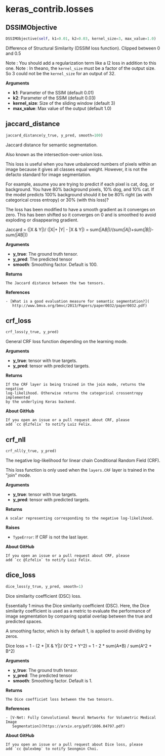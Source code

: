 <h1 id="keras_contrib.losses">keras_contrib.losses</h1>


<h2 id="keras_contrib.losses.DSSIMObjective">DSSIMObjective</h2>

```python
DSSIMObjective(self, k1=0.01, k2=0.03, kernel_size=3, max_value=1.0)
```
Difference of Structural Similarity (DSSIM loss function).
Clipped between 0 and 0.5

Note : You should add a regularization term like a l2 loss in addition to this one.
Note : In theano, the `kernel_size` must be a factor of the output size. So 3 could
       not be the `kernel_size` for an output of 32.

__Arguments__

- __k1__: Parameter of the SSIM (default 0.01)
- __k2__: Parameter of the SSIM (default 0.03)
- __kernel_size__: Size of the sliding window (default 3)
- __max_value__: Max value of the output (default 1.0)

<h2 id="keras_contrib.losses.jaccard_distance">jaccard_distance</h2>

```python
jaccard_distance(y_true, y_pred, smooth=100)
```
Jaccard distance for semantic segmentation.

Also known as the intersection-over-union loss.

This loss is useful when you have unbalanced numbers of pixels within an image
because it gives all classes equal weight. However, it is not the defacto
standard for image segmentation.

For example, assume you are trying to predict if
each pixel is cat, dog, or background.
You have 80% background pixels, 10% dog, and 10% cat.
If the model predicts 100% background
should it be be 80% right (as with categorical cross entropy)
or 30% (with this loss)?

The loss has been modified to have a smooth gradient as it converges on zero.
This has been shifted so it converges on 0 and is smoothed to avoid exploding
or disappearing gradient.

Jaccard = (|X & Y|)/ (|X|+ |Y| - |X & Y|)
        = sum(|A*B|)/(sum(|A|)+sum(|B|)-sum(|A*B|))

__Arguments__

- __y_true__: The ground truth tensor.
- __y_pred__: The predicted tensor
- __smooth__: Smoothing factor. Default is 100.

__Returns__

    The Jaccard distance between the two tensors.

__References__

    - [What is a good evaluation measure for semantic segmentation?](
       http://www.bmva.org/bmvc/2013/Papers/paper0032/paper0032.pdf)


<h2 id="keras_contrib.losses.crf_loss">crf_loss</h2>

```python
crf_loss(y_true, y_pred)
```
General CRF loss function depending on the learning mode.

__Arguments__

- __y_true__: tensor with true targets.
- __y_pred__: tensor with predicted targets.

__Returns__

    If the CRF layer is being trained in the join mode, returns the negative
    log-likelihood. Otherwise returns the categorical crossentropy implemented
    by the underlying Keras backend.

__About GitHub__

    If you open an issue or a pull request about CRF, please
    add `cc @lzfelix` to notify Luiz Felix.

<h2 id="keras_contrib.losses.crf_nll">crf_nll</h2>

```python
crf_nll(y_true, y_pred)
```
The negative log-likelihood for linear chain Conditional Random Field (CRF).

This loss function is only used when the `layers.CRF` layer
is trained in the "join" mode.

__Arguments__

- __y_true__: tensor with true targets.
- __y_pred__: tensor with predicted targets.

__Returns__

    A scalar representing corresponding to the negative log-likelihood.

__Raises__

- `TypeError`: If CRF is not the last layer.

__About GitHub__

    If you open an issue or a pull request about CRF, please
    add `cc @lzfelix` to notify Luiz Felix.

<h2 id="keras_contrib.losses.dice_loss">dice_loss</h2>

```python
dice_loss(y_true, y_pred, smooth=1)
```
Dice similarity coefficient (DSC) loss.

Essentially 1 minus the Dice similarity coefficient (DSC). Here, the Dice
similarity coefficient is used as a metric to evaluate the performance of
image segmentation by comparing spatial overlap between the true and predicted
spaces.

A smoothing factor, which is by default 1, is applied to avoid dividing by
zeros.

Dice loss = 1 - (2 * |X & Y|)/ (X^2 + Y^2)
          = 1 - 2 * sum(A*B) / sum(A^2 + B^2)

__Arguments__

- __y_true__: The ground truth tensor.
- __y_pred__: The predicted tensor
- __smooth__: Smoothing factor. Default is 1.

__Returns__

    The Dice coefficiet loss between the two tensors.

__References__

    - [V-Net: Fully Convolutional Neural Networks for Volumetric Medical Image
       Segmentation](https://arxiv.org/pdf/1606.04797.pdf)

__About GitHub__

    If you open an issue or a pull request about Dice loss, please
    add `cc @alexbmp` to notify Seongmin Choi.
